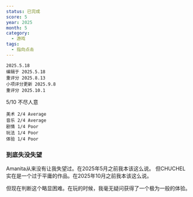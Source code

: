 ```yaml
---
status: 已完成
score: 5
year: 2025
month: 5
category:
  - 游戏
tags:
  - 指向点击
---
```

	2025.5.18
	编辑于 2025.5.18
	重评分 2025.8.13
	小项评分更新 2025.9.8
	重评分 2025.10.1

5/10 不尽人意

```
美术 2/4 Average
音乐 2/4 Average
剧情 1/4 Poor
玩法 1/4 Poor
体验 1/4 Poor
```

### 到底失没失望

Amanita从来没有让我失望过。在2025年5月之前我本该这么说。
但CHUCHEL实在是一个过于平庸的作品。在2025年10月之前我本该这么说。

但现在判断这个略显困难。在玩的时候，我毫无疑问获得了一个极为一般的体验。